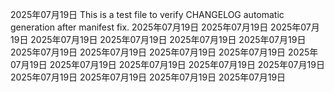 
2025年07月19日
This is a test file to verify CHANGELOG automatic generation after manifest fix.
2025年07月19日
2025年07月19日
2025年07月19日
2025年07月19日
2025年07月19日
2025年07月19日
2025年07月19日
2025年07月19日
2025年07月19日
2025年07月19日
2025年07月19日
2025年07月19日
2025年07月19日
2025年07月19日
2025年07月19日
2025年07月19日
2025年07月19日
2025年07月19日
2025年07月19日
2025年07月19日
